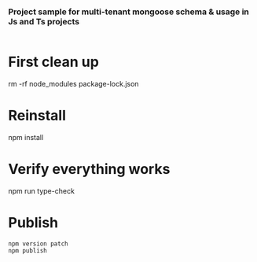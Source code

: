 ### Project sample for multi-tenant mongoose schema & usage in Js and Ts projects

```

```
# First clean up                                                               
rm -rf node_modules package-lock.json

# Reinstall
npm install

# Verify everything works
npm run type-check

# Publish
```
npm version patch
npm publish
```
